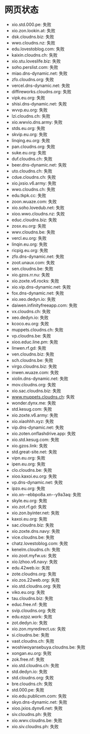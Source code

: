 # 网页状态
- xio.std.000.pe: 失败
- xio.zon.lookin.at: 失败
- dsk.cloudns.biz: 失败
- wwo.cloudns.nz: 失败
- edu.lovestoblog.com: 失败
- kaixin.cloudns.ch: 失败
- xio.stu.loveslife.biz: 失败
- soho.perslist.com: 失败
- miao.dns-dynamic.net: 失败
- zfo.cloudns.org: 失败
- vercel.dns-dynamic.net: 失败
- diffireworks.cloudns.org: 失败
- vipk.eu.org: 失败
- shisi.dns-dynamic.net: 失败
- wvvp.eu.org: 失败
- lzi.cloudns.ch: 失败
- xio.wwvio.dns.army: 失败
- stds.eu.org: 失败
- skvip.eu.org: 失败
- linqing.eu.org: 失败
- pan.cloudns.org: 失败
- suke.eu.org: 失败
- duf.cloudns.ch: 失败
- beer.dns-dynamic.net: 失败
- uto.cloudns.ch: 失败
- cdue.cloudns.ch: 失败
- xio.jxsio.v6.army: 失败
- wwo.cloudns.ch: 失败
- edu.tkpk.cc: 失败
- zoon.wuaze.com: 失败
- xio.soho.lovedub.net: 失败
- xioo.wwo.cloudns.nz: 失败
- educ.cloudns.biz: 失败
- zosx.eu.org: 失败
- wwv.cloudns.be: 失败
- vercl.eu.org: 失败
- linqin.eu.org: 失败
- ricpig.eu.org: 失败
- zfo.dns-dynamic.net: 失败
- zoot.unaux.com: 失败
- sen.cloudns.be: 失败
- xio.gzos.rr.nu: 失败
- xio.zoxte.v6.rocks: 失败
- xio.vip.dns-dynamic.net: 失败
- fox.dns-dynamic.net: 失败
- xio.xeo.dedyn.io: 失败
- daiwen.infinityfreeapp.com: 失败
- vx.cloudns.ch: 失败
- xeo.dedyn.io: 失败
- kcoco.eu.org: 失败
- muppets.cloudns.ch: 失败
- vp.cloudns.be: 失败
- xioo.educ.line.pm: 失败
- linwen.rf.gd: 失败
- ven.cloudns.biz: 失败
- sch.cloudns.be: 失败
- virgo.cloudns.biz: 失败
- inwen.wuaze.com: 失败
- xiolin.dns-dynamic.net: 失败
- mov.cloudns.org: 失败
- xio.sac.cloudns.biz: 失败
- www.muppets.cloudns.ch: 失败
- wonder.dynx.me: 失败
- std.kesug.com: 失败
- xio.zoxte.v6.army: 失败
- xio.xiaohhh.xyz: 失败
- vip.dns-dynamic.net: 失败
- xio.zoten.onflashdrive.app: 失败
- xio.std.kesug.com: 失败
- xio.gzos.link: 失败
- std.great-site.net: 失败
- vipn.eu.org: 失败
- ipen.eu.org: 失败
- clo.cloudns.be: 失败
- xioo.kaxoi.eu.org: 失败
- vp.dns-dynamic.net: 失败
- ipzo.eu.org: 失败
- xio.xn--ebbpo8a.xn--y9a3aq: 失败
- skyle.eu.org: 失败
- xio.zot.rf.gd: 失败
- xio.zon.byinter.net: 失败
- kaxoi.eu.org: 失败
- sac.cloudns.biz: 失败
- xio.zoxte.dns.navy: 失败
- vice.cloudns.be: 失败
- chatz.lovestoblog.com: 失败
- kenelm.cloudns.ch: 失败
- xio.zoot.myfw.us: 失败
- xio.lzhoo.v6.navy: 失败
- edu.42web.io: 失败
- zote.cloudns.org: 失败
- xio.zos.22web.org: 失败
- xio.std.cloudns.org: 失败
- viko.eu.org: 失败
- tau.cloudns.biz: 失败
- educ.free.nf: 失败
- svip.cloudns.org: 失败
- edu.ezpz.work: 失败
- zot.dedyn.io: 失败
- xio.zon.myredirect.us: 失败
- si.cloudns.be: 失败
- vast.cloudns.ch: 失败
- woshiwoyansebuya.cloudns.be: 失败
- xongan.eu.org: 失败
- zok.free.nf: 失败
- xio.std.cloudns.ch: 失败
- std.dedyn.io: 失败
- std.cloudns.org: 失败
- bre.cloudns.ch: 失败
- std.000.pe: 失败
- xio.edu.publicvm.com: 失败
- skyo.dns-dynamic.net: 失败
- xioo.jxios.dynv6.net: 失败
- siv.cloudns.ph: 失败
- xio.wwv.cloudns.be: 失败
- xio.siv.cloudns.ph: 失败
